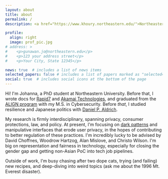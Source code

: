 ```yaml
---
layout: about
title: about
permalink: /
description: <a href="https://www.khoury.northeastern.edu/">Northeastern University</a>, <a href="https://cyber.khoury.northeastern.edu/">Cybersecurity and Privacy Institute</a>. 

profile:
  align: right
  image: prof_pic.jpg
# address: >
#    <p>gunawan.jo@northeastern.edu</p>
#    <p>123 your address street</p>
#    <p>Your City, State 12345</p>

news: true  # includes a list of news items
selected_papers: false # includes a list of papers marked as "selected={true}"
social: true  # includes social icons at the bottom of the page
---
```


Hi! I'm Johanna, a PhD student at Northeastern University. Before that, I wrote docs for [Rapid7](https://www.rapid7.com/) and [Akamai Technologies](https://www.akamai.com/), and graduated from the [ALIGN program](https://www.khoury.northeastern.edu/programs/align-masters-of-science-in-computer-science/) with my M.S. in Cybersecurity. Before _that_, I studied resilience and Japanese politics with [Daniel P. Aldrich](http://daldrich.weebly.com/).  

My research is firmly interdisciplinary, spanning privacy, consumer protections, law, and policy. At present, I'm focusing on [dark patterns](https://www.darkpatterns.org/) and manipulative interfaces that erode user privacy, in the hopes of contributing to better regulation of these practices. I'm incredibly lucky to be advised by David Choffnes, Woodrow Hartzog, Alan Mislove, and Christo Wilson. I'm big on representation and fairness in technology, especially for closing the gender gap and getting non-Asian PoC into tech job pipelines.

Outside of work, I'm busy chasing after two dope cats, trying (and failing) new recipes, and deep-diving into weird topics (ask me about the 1996 Mt. Everest disaster).


